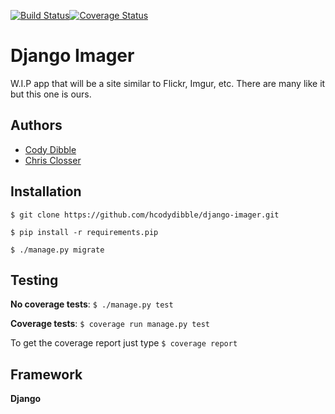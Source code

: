 [![Build Status](https://travis-ci.org/hcodydibble/django-imager.svg?branch=models-1)](https://travis-ci.org/hcodydibble/django-imager)[![Coverage Status](https://coveralls.io/repos/github/hcodydibble/django-imager/badge.svg?branch=master)](https://coveralls.io/github/hcodydibble/django-imager?branch=master)
# Django Imager

W.I.P app that will be a site similar to Flickr, Imgur, etc. There are many like it but this one is ours.

## Authors
- [Cody Dibble](https://github.com/hcodydibble)
- [Chris Closser](https://github.com/christophersclosser)

## Installation

`$ git clone https://github.com/hcodydibble/django-imager.git`

`$ pip install -r requirements.pip`

`$ ./manage.py migrate`

## Testing

**No coverage tests**: `$ ./manage.py test`

**Coverage tests**: `$ coverage run manage.py test`

To get the coverage report just type `$ coverage report`

## Framework

**Django**
